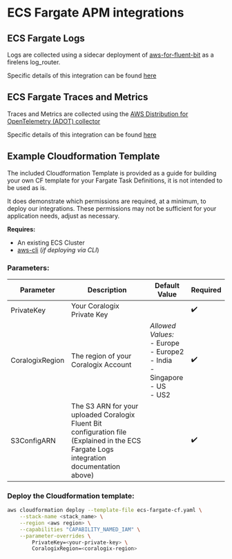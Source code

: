 # ECS Fargate APM integrations

## ECS Fargate Logs
Logs are collected using a sidecar deployment of [aws-for-fluent-bit](https://github.com/aws/aws-for-fluent-bit) as a firelens log_router.

Specific details of this integration can be found [here](https://github.com/coralogix/telemetry-shippers/tree/master/logs/fluent-bit/ecs-fargate)

## ECS Fargate Traces and Metrics
Traces and Metrics are collected using the [AWS Distribution for OpenTelemetry (ADOT) collector](https://github.com/aws-observability/aws-otel-collector)

Specific details of this integration can be found [here](https://github.com/coralogix/telemetry-shippers/tree/master/otel-agent/ecs-fargate)

## Example Cloudformation Template

The included Cloudformation Template is provided as a guide for building your own CF template for your Fargate Task Definitions, it is not intended to be used as is.

It does demonstrate which permissions are required, at a minimum, to deploy our integrations. These permissions may not be sufficient for your application needs, adjust as necessary.

**Requires:**

- An existing ECS Cluster
- [aws-cli]() (*if deploying via CLI*)

### Parameters:

| Parameter       | Description                                                                                                                                                                                                                          | Default Value                                                                | Required           |
|-----------------|--------------------------------------------------------------------------------------------------------------------------------------------------------------------------------------------------------------------------------------|------------------------------------------------------------------------------|--------------------|
| PrivateKey      | Your Coralogix Private Key                                                                                                                                                                                                           |                                                                              | :heavy_check_mark: |
| CoralogixRegion | The region of your Coralogix Account                                                                                                                                                                                                 | *Allowed Values:*<br>- Europe<br>- Europe2<br>- India<br>- Singapore<br>- US<br>- US2 | :heavy_check_mark: |
| S3ConfigARN      | The S3 ARN for your uploaded Coralogix Fluent Bit configuration file (Explained in the ECS Fargate Logs integration documentation above)                                                                                                                                                                                                           |                                                                              | :heavy_check_mark: |


### Deploy the Cloudformation template:

```sh
aws cloudformation deploy --template-file ecs-fargate-cf.yaml \
    --stack-name <stack_name> \
    --region <aws region> \
    --capabilities "CAPABILITY_NAMED_IAM" \
    --parameter-overrides \
        PrivateKey=<your-private-key> \
        CoralogixRegion=<coralogix-region>
```
